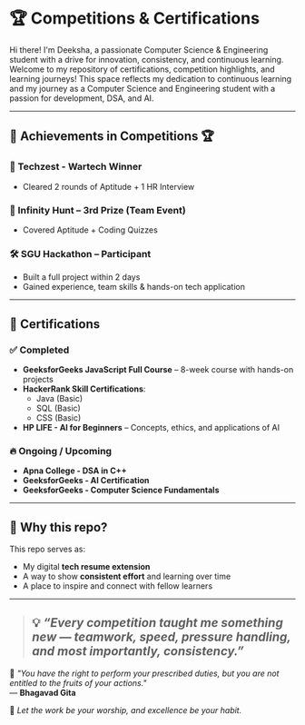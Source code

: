 # 🏆 Competitions & Certifications

Hi there! I'm Deeksha, a passionate Computer Science & Engineering student with a drive for innovation, consistency, and continuous learning. Welcome to my repository of certifications, competition highlights, and learning journeys! This space reflects my dedication to continuous learning and my journey as a Computer Science and Engineering student with a passion for development, DSA, and AI.

---

## 🥇 Achievements in Competitions 🏆

### 🥇 Techzest - Wartech Winner
- Cleared 2 rounds of Aptitude + 1 HR Interview

### 🥉 Infinity Hunt – 3rd Prize (Team Event)
- Covered Aptitude + Coding Quizzes

### 🛠 SGU Hackathon – Participant
- Built a full project within 2 days  
- Gained experience, team skills & hands-on tech application

---

## 📜 Certifications

### ✅ Completed
- **GeeksforGeeks JavaScript Full Course** – 8-week course with hands-on projects
- **HackerRank Skill Certifications**:
  - Java (Basic)
  - SQL (Basic)
  - CSS (Basic)
- **HP LIFE - AI for Beginners** – Concepts, ethics, and applications of AI

### 🔥 Ongoing / Upcoming
- **Apna College - DSA in C++**
- **GeeksforGeeks - AI Certification**
- **GeeksforGeeks - Computer Science Fundamentals**

---

## 🔁 Why this repo?

This repo serves as:
- My digital **tech resume extension**
- A way to show **consistent effort** and learning over time
- A place to inspire and connect with fellow learners

---

> 💡 _“Every competition taught me something new — teamwork, speed, pressure handling, and most importantly, consistency.”_
> ---

📖 *"You have the right to perform your prescribed duties, but you are not entitled to the fruits of your actions."*  
— **Bhagavad Gita**

🎯 *Let the work be your worship, and excellence be your habit.*

